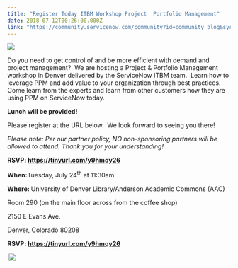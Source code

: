 ```yaml
---
title: "Register Today ITBM Workshop Project  Portfolio Management"
date: 2018-07-12T00:26:00.000Z
link: "https://community.servicenow.com/community?id=community_blog&sys_id=b8cbf724dbdbd7400be6a345ca96190f"
---
```

<p><img style="max-width: 100%; max-height: 480px;" src="9f3bfb6cdb9bd7400be6a345ca9619fa.iix" /></p>
<p>Do you need to get control of and be more efficient with demand and project management?  We are hosting a Project &amp; Portfolio Management workshop in Denver delivered by the ServiceNow ITBM team.  Learn how to leverage PPM and add value to your organization through best practices.  Come learn from the experts and learn from other customers how they are using PPM on ServiceNow today. </p>
<p><strong>Lunch will be provided!</strong> </p>
<p>Please register at the URL below.  We look forward to seeing you there!</p>
<p><em>Please note: Per our partner policy, NO non-sponsoring partners will be allowed to attend. Thank you for your understanding!</em></p>
<p><strong>RSVP: <a href="https://tinyurl.com/y9hmqy26" rel="nofollow">https://tinyurl.com/y9hmqy26</a></strong></p>
<p><strong>When:</strong>Tuesday, July 24<sup>th</sup> at 11:30am</p>
<p><strong>Where: </strong>University of Denver Library/Anderson Academic Commons (AAC)</p>
<p>Room 290 (on the main floor across from the coffee shop)</p>
<p>2150 E Evans Ave.</p>
<p>Denver, Colorado 80208</p>
<p><strong>RSVP: <a href="https://tinyurl.com/y9hmqy26" rel="nofollow">https://tinyurl.com/y9hmqy26</a></strong></p>
<p><strong> <img style="max-width: 100%; max-height: 480px;" src="287b7bacdb9bd7400be6a345ca9619e5.iix" /></strong></p>